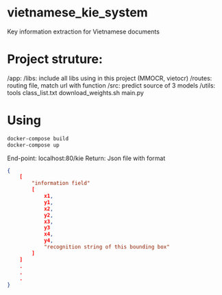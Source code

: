 # vietnamese_kie_system
Key information extraction for Vietnamese documents

# Project struture:
/app:
    /libs: include all libs using in this project (MMOCR, vietocr)
    /routes: routing file, match url with function
    /src: predict source of 3 models
    /utils: tools
    class_list.txt
    download_weights.sh
    main.py
    
# Using

```bash
docker-compose build
docker-compose up
```

End-point: localhost:80/kie
Return: Json file with format
```json
{
    [
        "information field"
        [
            x1,
            y1,
            x2,
            y2,
            x3,
            y3
            x4,
            y4,
            "recognition string of this bounding box"
        ]
    ]
    .
    .
    .
}
```